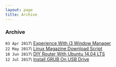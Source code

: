 ```yaml
---
layout: page
title: Archive
---
```


### Archive

`03 Apr 2017`\	[Experience With i3 Window Manager](Experience-With-i3_Window-Manager)  
`22 May 2017`\	[Linux Magazine Download Script](/kevydotvinu.github.io/Linux-Magazines-Download-Script)  
`18 Jun 2017`\	[DIY Router With Ubuntu 14.04 LTS](/kevydotvinu.github.io/DIY-Router-With-Ubuntu-14.04-LTS)  
`12 Jul 2017`\	[Install GRUB On USB Drive](/kevydotvinu.github.io/Install-GRUB-on-USB-drive)  
